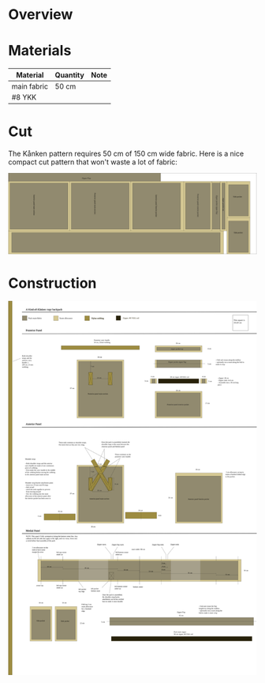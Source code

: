 
# Overview

# Materials

| Material | Quantity | Note |
| ---- | ---- | ---- |
| main fabric | 50 cm |  |
| #8 YKK |  |  |

# Cut 

The Kånken pattern requires 50 cm of 150 cm wide fabric. Here is a nice compact cut pattern that won't waste a lot of fabric:

![](kanken-cut-layout.svg)

# Construction

![](kanken-pattern.svg)